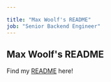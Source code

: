 ```yaml
---

title: "Max Woolf's README"
job: "Senior Backend Engineer"
---
```


## Max Woolf's README

Find my [README](https://gitlab.com/mwoolf) here!
